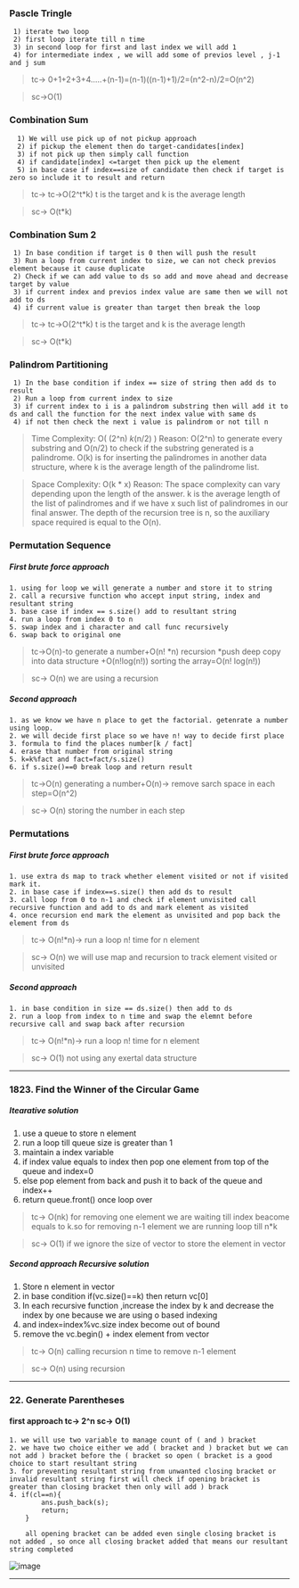 ### Pascle Tringle
````
 1) iterate two loop
 2) first loop iterate till n time
 3) in second loop for first and last index we will add 1 
 4) for intermediate index , we will add some of previos level , j-1 and j sum
 ```` 
 > tc-> 0+1+2+3+4.....+(n-1)=(n-1)((n-1)+1)/2=(n^2-n)/2=O(n^2)
 
 >sc->O(1)

### Combination Sum
````
  1) We will use pick up of not pickup approach
  2) if pickup the element then do target-candidates[index]
  3) if not pick up then simply call function 
  4) if candidate[index] <=target then pick up the element 
  5) in base case if index==size of candidate then check if target is zero so include it to result and return
 ```` 

 > tc-> tc->O(2^t*k) t is the target and k is the average length
 
 > sc-> O(t*k) 

### Combination Sum 2
````
 1) In base condition if target is 0 then will push the result
 3) Run a loop from current index to size, we can not check previos element because it cause duplicate
 2) Check if we can add value to ds so add and move ahead and decrease target by value
 3) if current index and previos index value are same then we will not add to ds
 4) if current value is greater than target then break the loop
 ```` 
 > tc-> tc->O(2^t*k) t is the target and k is the average length
 
 > sc-> O(t*k) 

### Palindrom Partitioning
````
 1) In the base condition if index == size of string then add ds to result
 2) Run a loop from current index to size
 3) if current index to i is a palindrom substring then will add it to ds and call the function for the next index value with same ds
 4) if not then check the next i value is palindrom or not till n

 ```` 
>Time Complexity: O( (2^n) *k*(n/2) )
Reason: O(2^n) to generate every substring and O(n/2)  to check if the substring generated is a palindrome. O(k) is for inserting the palindromes in another data structure, where k  is the average length of the palindrome list.

>Space Complexity: O(k * x)
Reason: The space complexity can vary depending upon the length of the answer. k is the average length of the list of palindromes and if we have x such list of palindromes in our final answer. The depth of the recursion tree is n, so the auxiliary space required is equal to the O(n).

### Permutation Sequence

 ##### First brute force approach
 ````
 1. using for loop we will generate a number and store it to string
 2. call a recursive function who accept input string, index and resultant string
 3. base case if index == s.size() add to resultant string
 4. run a loop from index 0 to n
 5. swap index and i character and call func recursively
 6. swap back to original one
 ````
 > tc->O(n)-to generate a number+O(n! *n) recursion *push deep copy into data structure +O(n!log(n!)) sorting the array=O(n! log(n!))
 
 > sc-> O(n) we are using a recursion

 ##### Second approach
 ````
 1. as we know we have n place to get the factorial. getenrate a number using loop.
 2. we will decide first place so we have n! way to decide first place
 3. formula to find the places number[k / fact]
 4. erase that number from original string
 5. k=k%fact and fact=fact/s.size()
 6. if s.size()==0 break loop and return result
 ````
 > tc->O(n) generating a number+O(n)-> remove sarch space in each step=O(n^2)
   
 > sc-> O(n) storing the number in each step

### Permutations

 ##### First brute force approach
 ````
 1. use extra ds map to track whether element visited or not if visited mark it.
 2. in base case if index==s.size() then add ds to result
 3. call loop from 0 to n-1 and check if element unvisited call recursive function and add to ds and mark element as visited
 4. once recursion end mark the element as unvisited and pop back the element from ds
 ````
 > tc-> O(n!*n)-> run a loop n! time for n element

 > sc-> O(n) we will use map and recursion to track element visited or unvisited

 ##### Second approach
 ````
1. in base condition in size == ds.size() then add to ds
2. run a loop from index to n time and swap the elemnt before recursive call and swap back after recursion
 ````
 > tc-> O(n!*n)-> run a loop n! time for n element
   
 > sc-> O(1) not using any exertal data structure
 
 --------------------------------------------------------------------------------------
 ### 1823. Find the Winner of the Circular Game
  ##### Itearative solution
   1. use a queue to store n element
   2. run a loop till queue size is greater than 1
   3. maintain a index variable
   4. if index value equals to index then pop one element from top of the queue and index=0
   5. else pop element from back and push it to back of the queue and index++
   6. return queue.front() once loop over
   
  > tc-> O(nk) for removing one element we are waiting till  index beacome equals to k.so for removing n-1 element we are running loop till n*k
 
> sc-> O(1) if we ignore the size of vector to store the element in vector
 
 ##### Second approach Recursive solution
  1. Store n element in vector
  2. in base condition if(vc.size()==k) then return vc[0]
  3. In each recursive function ,increase the index by k and decrease the index by one because we are using o based indexing
  4. and index=index%vc.size index become out of bound
  5. remove the vc.begin() + index element from vector
  
>  tc-> O(n) calling recursion n time to remove n-1 element

>  sc-> O(n) using recursion
 
 -----------------------------------------------------------------------------------
  ### 22. Generate Parentheses 
   #### first approach tc-> 2^n sc-> O(1)
    1. we will use two variable to manage count of ( and ) bracket
    2. we have two choice either we add ( bracket and ) bracket but we can not add ) bracket before the ( bracket so open ( bracket is a good choice to start resultant string
    3. for preventing resultant string from unwanted closing bracket or invalid resultant string first will check if opening bracket is greater than closing bracket then only will add ) brack
    4. if(cl==n){
            ans.push_back(s);
            return;
        }
        
        all opening bracket can be added even single closing bracket is not added , so once all closing bracket added that means our resultant string completed
![image](https://user-images.githubusercontent.com/52101117/197733033-47e8929f-741a-461e-b963-81e3a6c89dd8.png)

--------------------------------------------------------------------      
